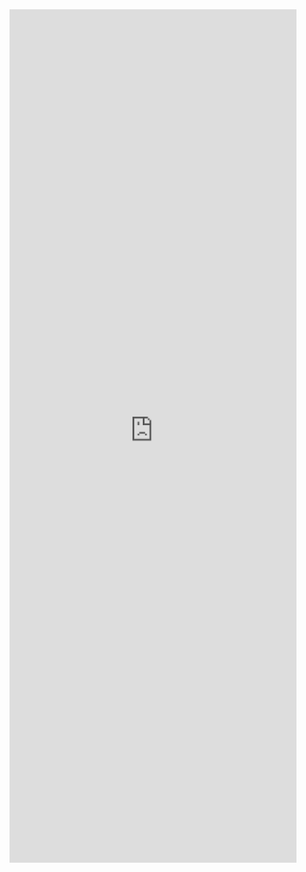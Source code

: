 <iframe title='DetailsList Basic Example' src='https://fabricweb.z5.web.core.windows.net/pr-deploy-site/refs/pull/9333/merge/fabric-website-resources/dist/index.html#/examples/detailslist/basic?docsExample=true' frameborder='no' width='100%' height='1500'>